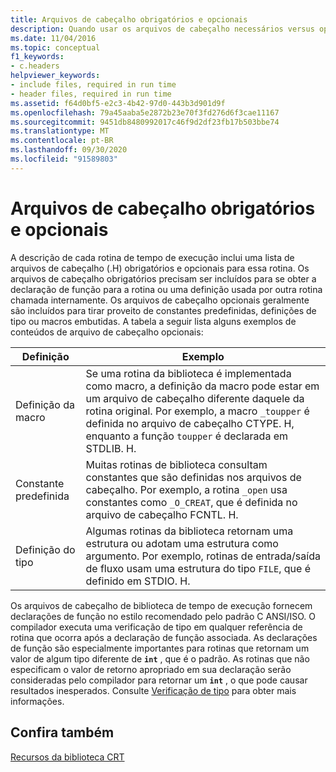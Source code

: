 ```yaml
---
title: Arquivos de cabeçalho obrigatórios e opcionais
description: Quando usar os arquivos de cabeçalho necessários versus opcionais da biblioteca de tempo de execução do Microsoft C.
ms.date: 11/04/2016
ms.topic: conceptual
f1_keywords:
- c.headers
helpviewer_keywords:
- include files, required in run time
- header files, required in run time
ms.assetid: f64d0bf5-e2c3-4b42-97d0-443b3d901d9f
ms.openlocfilehash: 79a45aaba5e2872b23e70f3fd276d6f3cae11167
ms.sourcegitcommit: 9451db8480992017c46f9d2df23fb17b503bbe74
ms.translationtype: MT
ms.contentlocale: pt-BR
ms.lasthandoff: 09/30/2020
ms.locfileid: "91589803"
---
```

# <a name="required-and-optional-header-files"></a>Arquivos de cabeçalho obrigatórios e opcionais

A descrição de cada rotina de tempo de execução inclui uma lista de arquivos de cabeçalho (.H) obrigatórios e opcionais para essa rotina. Os arquivos de cabeçalho obrigatórios precisam ser incluídos para se obter a declaração de função para a rotina ou uma definição usada por outra rotina chamada internamente. Os arquivos de cabeçalho opcionais geralmente são incluídos para tirar proveito de constantes predefinidas, definições de tipo ou macros embutidas. A tabela a seguir lista alguns exemplos de conteúdos de arquivo de cabeçalho opcionais:

|Definição|Exemplo|
|----------------|-------------|
|Definição da macro|Se uma rotina da biblioteca é implementada como macro, a definição da macro pode estar em um arquivo de cabeçalho diferente daquele da rotina original. Por exemplo, a macro `_toupper` é definida no arquivo de cabeçalho CTYPE. H, enquanto a função `toupper` é declarada em STDLIB. H.|
|Constante predefinida|Muitas rotinas de biblioteca consultam constantes que são definidas nos arquivos de cabeçalho. Por exemplo, a rotina `_open` usa constantes como `_O_CREAT`, que é definida no arquivo de cabeçalho FCNTL. H.|
|Definição do tipo|Algumas rotinas da biblioteca retornam uma estrutura ou adotam uma estrutura como argumento. Por exemplo, rotinas de entrada/saída de fluxo usam uma estrutura do tipo `FILE`, que é definido em STDIO. H.|

Os arquivos de cabeçalho de biblioteca de tempo de execução fornecem declarações de função no estilo recomendado pelo padrão C ANSI/ISO. O compilador executa uma verificação de tipo em qualquer referência de rotina que ocorra após a declaração de função associada. As declarações de função são especialmente importantes para rotinas que retornam um valor de algum tipo diferente de **`int`** , que é o padrão. As rotinas que não especificam o valor de retorno apropriado em sua declaração serão consideradas pelo compilador para retornar um **`int`** , o que pode causar resultados inesperados. Consulte [Verificação de tipo](../c-runtime-library/type-checking-crt.md) para obter mais informações.

## <a name="see-also"></a>Confira também

[Recursos da biblioteca CRT](../c-runtime-library/crt-library-features.md)
